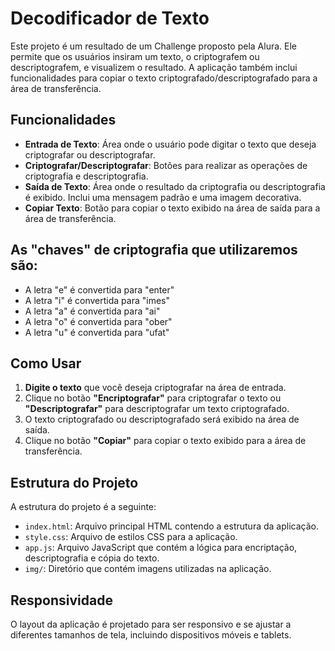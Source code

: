 # Decodificador de Texto

Este projeto é um resultado de um Challenge proposto pela Alura. Ele permite que os usuários insiram um texto, o criptografem ou descriptografem, e visualizem o resultado.
A aplicação também inclui funcionalidades para copiar o texto criptografado/descriptografado para a área de transferência.

## Funcionalidades

- **Entrada de Texto**: Área onde o usuário pode digitar o texto que deseja criptografar ou descriptografar.
- **Criptografar/Descriptografar**: Botões para realizar as operações de criptografia e descriptografia.
- **Saída de Texto**: Área onde o resultado da criptografia ou descriptografia é exibido. Inclui uma mensagem padrão e uma imagem decorativa.
- **Copiar Texto**: Botão para copiar o texto exibido na área de saída para a área de transferência.

## As "chaves" de criptografia que utilizaremos são:

- A letra "e" é convertida para "enter"
- A letra "i" é convertida para "imes"
- A letra "a" é convertida para "ai"
- A letra "o" é convertida para "ober"
- A letra "u" é convertida para "ufat"

## Como Usar

1. **Digite o texto** que você deseja criptografar na área de entrada.
2. Clique no botão **"Encriptografar"** para criptografar o texto ou **"Descriptografar"** para descriptografar um texto criptografado.
3. O texto criptografado ou descriptografado será exibido na área de saída.
4. Clique no botão **"Copiar"** para copiar o texto exibido para a área de transferência.

## Estrutura do Projeto

A estrutura do projeto é a seguinte:

- `index.html`: Arquivo principal HTML contendo a estrutura da aplicação.
- `style.css`: Arquivo de estilos CSS para a aplicação.
- `app.js`: Arquivo JavaScript que contém a lógica para encriptação, descriptografia e cópia do texto.
- `img/`: Diretório que contém imagens utilizadas na aplicação.


## Responsividade

O layout da aplicação é projetado para ser responsivo e se ajustar a diferentes tamanhos de tela, incluindo dispositivos móveis e tablets.
